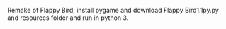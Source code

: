 Remake of Flappy Bird, install pygame and download Flappy Bird1.1py.py and resources folder and run in python 3.
